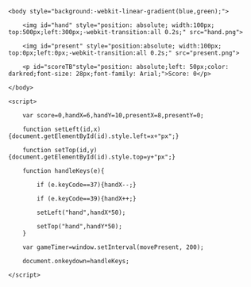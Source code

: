<!DOCTYPE html>

<html>

	<body style="background:-webkit-linear-gradient(blue,green);">

		<img id="hand" style="position: absolute; width:100px; top:500px;left:300px;-webkit-transition:all 0.2s;" src="hand.png">

		<img id="present" style="position:absolute; width:100px; top:0px;left:0px;-webkit-transition:all 0.2s;" src="present.png">

		<p id="scoreTB"style="position: absolute;left: 50px;color: darkred;font-size: 28px;font-family: Arial;">Score: 0</p>

	</body>

	<script>

		var score=0,handX=6,handY=10,presentX=8,presentY=0;

		function setLeft(id,x) {document.getElementById(id).style.left=x+"px";}

		function setTop(id,y) {document.getElementById(id).style.top=y+"px";}

		function handleKeys(e){

			if (e.keyCode==37){handX--;}

			if (e.keyCode==39){handX++;}

			setLeft("hand",handX*50);

			setTop("hand",handY*50);
		}

		var gameTimer=window.setInterval(movePresent, 200);

		document.onkeydown=handleKeys;

	</script>

</html>

